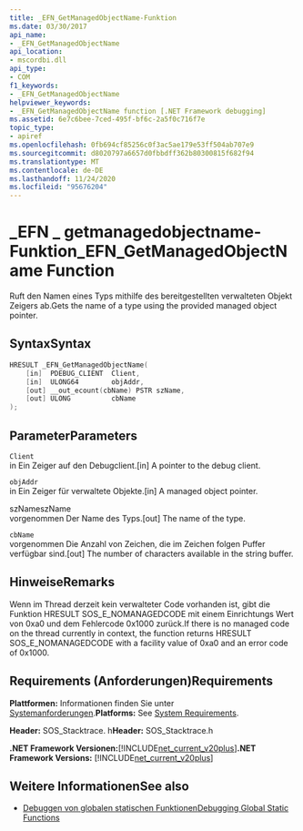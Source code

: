 ```yaml
---
title: _EFN_GetManagedObjectName-Funktion
ms.date: 03/30/2017
api_name:
- _EFN_GetManagedObjectName
api_location:
- mscordbi.dll
api_type:
- COM
f1_keywords:
- _EFN_GetManagedObjectName
helpviewer_keywords:
- _EFN_GetManagedObjectName function [.NET Framework debugging]
ms.assetid: 6e7c6bee-7ced-495f-bf6c-2a5f0c716f7e
topic_type:
- apiref
ms.openlocfilehash: 0fb694cf85256c0f3ac5ae179e53ff504ab707e9
ms.sourcegitcommit: d8020797a6657d0fbbdff362b80300815f682f94
ms.translationtype: MT
ms.contentlocale: de-DE
ms.lasthandoff: 11/24/2020
ms.locfileid: "95676204"
---
```

# <a name="_efn_getmanagedobjectname-function"></a><span data-ttu-id="7ae29-102">\_EFN \_ getmanagedobjectname-Funktion</span><span class="sxs-lookup"><span data-stu-id="7ae29-102">\_EFN\_GetManagedObjectName Function</span></span>

<span data-ttu-id="7ae29-103">Ruft den Namen eines Typs mithilfe des bereitgestellten verwalteten Objekt Zeigers ab.</span><span class="sxs-lookup"><span data-stu-id="7ae29-103">Gets the name of a type using the provided managed object pointer.</span></span>  
  
## <a name="syntax"></a><span data-ttu-id="7ae29-104">Syntax</span><span class="sxs-lookup"><span data-stu-id="7ae29-104">Syntax</span></span>  
  
```cpp  
HRESULT _EFN_GetManagedObjectName(  
    [in]  PDEBUG_CLIENT  Client,  
    [in]  ULONG64        objAddr,  
    [out] __out_ecount(cbName) PSTR szName,  
    [out] ULONG          cbName  
);  
```  
  
## <a name="parameters"></a><span data-ttu-id="7ae29-105">Parameter</span><span class="sxs-lookup"><span data-stu-id="7ae29-105">Parameters</span></span>  

 `Client`  
 <span data-ttu-id="7ae29-106">in Ein Zeiger auf den Debugclient.</span><span class="sxs-lookup"><span data-stu-id="7ae29-106">[in] A pointer to the debug client.</span></span>  
  
 `objAddr`  
 <span data-ttu-id="7ae29-107">in Ein Zeiger für verwaltete Objekte.</span><span class="sxs-lookup"><span data-stu-id="7ae29-107">[in] A managed object pointer.</span></span>  
  
 <span data-ttu-id="7ae29-108">szName</span><span class="sxs-lookup"><span data-stu-id="7ae29-108">szName</span></span>  
 <span data-ttu-id="7ae29-109">vorgenommen Der Name des Typs.</span><span class="sxs-lookup"><span data-stu-id="7ae29-109">[out] The name of the type.</span></span>  
  
 `cbName`  
 <span data-ttu-id="7ae29-110">vorgenommen Die Anzahl von Zeichen, die im Zeichen folgen Puffer verfügbar sind.</span><span class="sxs-lookup"><span data-stu-id="7ae29-110">[out] The number of characters available in the string buffer.</span></span>  
  
## <a name="remarks"></a><span data-ttu-id="7ae29-111">Hinweise</span><span class="sxs-lookup"><span data-stu-id="7ae29-111">Remarks</span></span>  

 <span data-ttu-id="7ae29-112">Wenn im Thread derzeit kein verwalteter Code vorhanden ist, gibt die Funktion HRESULT SOS_E_NOMANAGEDCODE mit einem Einrichtungs Wert von 0xa0 und dem Fehlercode 0x1000 zurück.</span><span class="sxs-lookup"><span data-stu-id="7ae29-112">If there is no managed code on the thread currently in context, the function returns HRESULT SOS_E_NOMANAGEDCODE with a facility value of 0xa0 and an error code of 0x1000.</span></span>  
  
## <a name="requirements"></a><span data-ttu-id="7ae29-113">Requirements (Anforderungen)</span><span class="sxs-lookup"><span data-stu-id="7ae29-113">Requirements</span></span>  

 <span data-ttu-id="7ae29-114">**Plattformen:** Informationen finden Sie unter [Systemanforderungen](../../get-started/system-requirements.md).</span><span class="sxs-lookup"><span data-stu-id="7ae29-114">**Platforms:** See [System Requirements](../../get-started/system-requirements.md).</span></span>  
  
 <span data-ttu-id="7ae29-115">**Header:** SOS_Stacktrace. h</span><span class="sxs-lookup"><span data-stu-id="7ae29-115">**Header:** SOS_Stacktrace.h</span></span>  
  
 <span data-ttu-id="7ae29-116">**.NET Framework Versionen:**[!INCLUDE[net_current_v20plus](../../../../includes/net-current-v20plus-md.md)]</span><span class="sxs-lookup"><span data-stu-id="7ae29-116">**.NET Framework Versions:** [!INCLUDE[net_current_v20plus](../../../../includes/net-current-v20plus-md.md)]</span></span>  
  
## <a name="see-also"></a><span data-ttu-id="7ae29-117">Weitere Informationen</span><span class="sxs-lookup"><span data-stu-id="7ae29-117">See also</span></span>

- [<span data-ttu-id="7ae29-118">Debuggen von globalen statischen Funktionen</span><span class="sxs-lookup"><span data-stu-id="7ae29-118">Debugging Global Static Functions</span></span>](debugging-global-static-functions.md)
